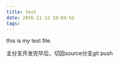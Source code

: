 ```yaml
---
title: test
date: 2016-11-12 18:04:52
tags:
---
```

this is my test file.

主分支开发完毕后，切回source分支git push